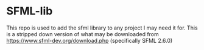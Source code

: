 # SFML-lib
This repo is used to add the sfml library to any project I may need it for.
This is a stripped down version of what may be downloaded from https://www.sfml-dev.org/download.php (specifically SFML 2.6.0)